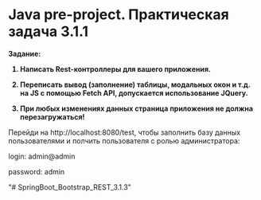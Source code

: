 Java pre-project. Практическая задача 3.1.1
=
<b>
Задание:  
  
1. Написать Rest-контроллеры для вашего приложения.  
  
2. Переписать вывод (заполнение) таблицы, модальных окон и т.д. на JS c помощью Fetch API, допускается использование JQuery.  
  
3. При любых изменениях данных страница приложения не должна перезагружаться!
</b>

Перейди на http://localhost:8080/test, чтобы заполнить базу данных пользователями и полчить пользователя с ролью администратора:

login:      admin@admin

password:   admin






"# SpringBoot_Bootstrap_REST_3.1.3" 

